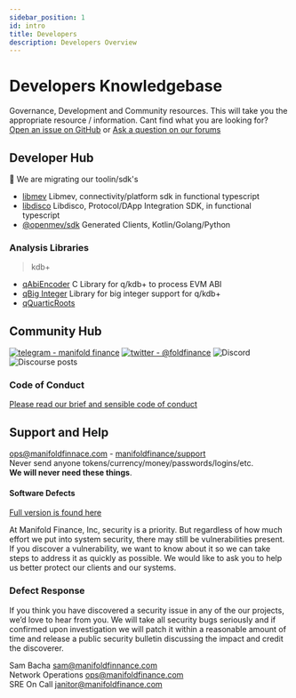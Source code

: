 ```yaml
---
sidebar_position: 1
id: intro
title: Developers
description: Developers Overview
---
```


# Developers Knowledgebase

Governance, Development and Community resources. This will take you the appropriate resource / information. Cant find what you are looking for? [Open an issue on GitHub](https://github.com/manifoldfinance/kb/issues) or [Ask a question on our forums](https://forums.manifoldfinance.com)

## Developer Hub

🚧 We are migrating our toolin/sdk's

-   [libmev](https://github.com/manifoldfinance/libmev) Libmev, connectivity/platform sdk in functional typescript
-   [libdisco](https://github.com/manifoldfinance/libdisco) Libdisco, Protocol/DApp Integration SDK, in functional typescript
-   [@openmev/sdk](https://github.com/manifoldfinance/openmev-sdk) Generated Clients, Kotlin/Golang/Python

### Analysis Libraries

> kdb+

-   [qAbiEncoder](https://github.com/manifoldfinance/qAbiEncode) C Library for q/kdb+ to process EVM ABI
-   [qBig Integer](https://github.com/manifoldfinance/qBigInt) Library for big integer support for q/kdb+
-   [qQuarticRoots](https://github.com/manifoldfinance/qQuarticRoots)

## Community Hub

[![telegram - manifold finance](https://img.shields.io/badge/telegram-manifold_finance-blue?logo=telegram&logoColor=white)](https://t.me/manifoldfinance) [![twitter - @foldfinance](https://img.shields.io/static/v1?label=twitter&message=%40foldfinance&color=blue&logo=twitter&logoColor=white)](https://twitter.com/foldfinance) ![Discord](https://img.shields.io/discord/833691260472393729?color=%237289DA&label=Manifold%20Community&logo=discord) ![Discourse posts](https://img.shields.io/discourse/posts?label=Community%20Forums&logo=discourse&server=https%3A%2F%2Fforums.manifoldfinance.com)

### Code of Conduct

[Please read our brief and sensible code of conduct](https://github.com/manifoldfinance/.github/blob/master/CODE_OF_CONDUCT.md)

## Support and Help

<ops@manifoldfinnace.com> - [manifoldfinance/support](https://github.com/manifoldfinance/support) <br /> Never send anyone tokens/currency/money/passwords/logins/etc. <br /> **We will never need these things**.

#### Software Defects

[Full version is found here](https://github.com/manifoldfinance/.github/blob/master/SECURITY.adoc)

At Manifold Finance, Inc, security is a priority. But regardless of how much effort we put into system security, there may still be vulnerabilities present. If you discover a vulnerability, we want to know about it so we can take steps to address it as quickly as possible. We would like to ask you to help us better protect our clients and our systems.

### Defect Response

If you think you have discovered a security issue in any of the our projects, we’d love to hear from you. We will take all security bugs seriously and if confirmed upon investigation we will patch it within a reasonable amount of time and release a public security bulletin discussing the impact and credit the discoverer.

Sam Bacha <sam@manifoldfinnance.com> <br /> Network Operations <ops@manifoldfinance.com> <br /> SRE On Call <janitor@manifoldfinance.com> <br />
